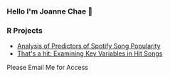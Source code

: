 ### Hello I'm Joanne Chae 👋

### R Projects
- [Analysis of Predictors of Spotify Song Popularity](https://github.com/sta210-fa23/project-JoCiAnDa)
- [That's a hit: Examining Key Variables in Hit Songs](https://github.com/sta199-s23-2/project-auto-as)

Please Email Me for Access

<!--
**gyul0102/gyul0102** is a ✨ _special_ ✨ repository because its `README.md` (this file) appears on your GitHub profile.

Here are some ideas to get you started:

- 🔭 I’m currently working on ...
- 🌱 I’m currently learning ...
- 👯 I’m looking to collaborate on ...
- 🤔 I’m looking for help with ...
- 💬 Ask me about ...
- 📫 How to reach me: ...
- 😄 Pronouns: ...
- ⚡ Fun fact: ...
-->
